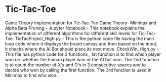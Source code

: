 # Tic-Tac-Toe
Game Theory implementation for Tic-Tac-Toe
Game Theory- Minimax and Alpha Beta Pruning - Jupyter Notebook - This notebook explains the implementation of different algorithms for different skill levels for Tic-Tac-Toe.
TicTacProject_High.py - This is the python code file having the main loop code where it displays the board canvas and then based on the input, it checks where the AI Bot should place its next move.
CheckWin_High.py - This file has python code for 3 functions , 1st function is to find which player won i.e. whether the human player won or the AI bot won. The 2nd function is to count the number of X's and O's in 3 consecutive spaces and to decide who won by calling the first function. The 3rd function is used in Minimax to find who won.

